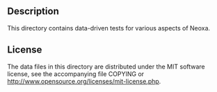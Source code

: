 Description
------------

This directory contains data-driven tests for various aspects of Neoxa.

License
--------

The data files in this directory are distributed under the MIT software
license, see the accompanying file COPYING or
http://www.opensource.org/licenses/mit-license.php.

